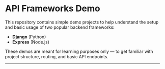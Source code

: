 # API Frameworks Demo

This repository contains simple demo projects to help understand the setup and basic usage of two popular backend frameworks:

- **Django** (Python)
- **Express** (Node.js)

These demos are meant for learning purposes only — to get familiar with project structure, routing, and basic API endpoints.

---
